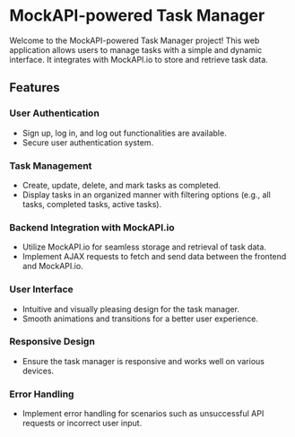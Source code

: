 # MockAPI-powered Task Manager

Welcome to the MockAPI-powered Task Manager project!
This web application allows users to manage tasks with a simple and dynamic interface. 
It integrates with MockAPI.io to store and retrieve task data.

## Features

### User Authentication

- Sign up, log in, and log out functionalities are available.
- Secure user authentication system.

### Task Management

- Create, update, delete, and mark tasks as completed.
- Display tasks in an organized manner with filtering options (e.g., all tasks, completed tasks, active tasks).

### Backend Integration with MockAPI.io

- Utilize MockAPI.io for seamless storage and retrieval of task data.
- Implement AJAX requests to fetch and send data between the frontend and MockAPI.io.

### User Interface

- Intuitive and visually pleasing design for the task manager.
- Smooth animations and transitions for a better user experience.

### Responsive Design

- Ensure the task manager is responsive and works well on various devices.

### Error Handling

- Implement error handling for scenarios such as unsuccessful API requests or incorrect user input.
